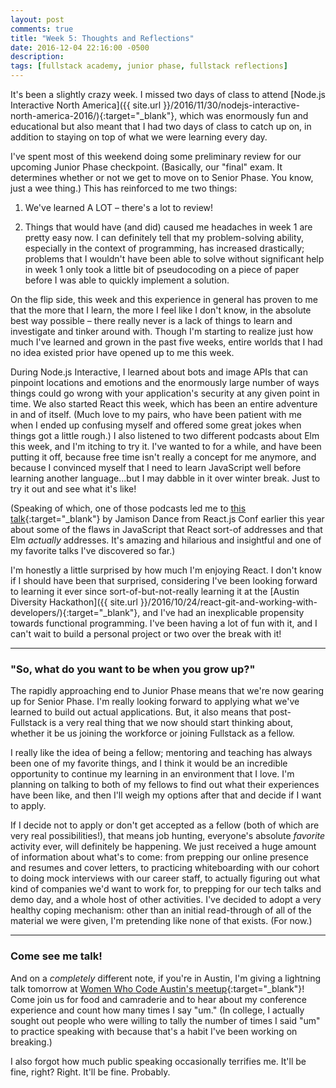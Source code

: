 ```yaml
---
layout: post
comments: true
title: "Week 5: Thoughts and Reflections"
date: 2016-12-04 22:16:00 -0500
description:
tags: [fullstack academy, junior phase, fullstack reflections]
---
```


It's been a slightly crazy week. I missed two days of class to attend [Node.js Interactive North America]({{ site.url }}/2016/11/30/nodejs-interactive-north-america-2016/){:target="_blank"}, which was enormously fun and educational but also meant that I had two days of class to catch up on, in addition to staying on top of what we were learning every day.

I've spent most of this weekend doing some preliminary review for our upcoming Junior Phase checkpoint. (Basically, our "final" exam. It determines whether or not we get to move on to Senior Phase. You know, just a wee thing.) This has reinforced to me two things:

1. We've learned A LOT – there's a lot to review!

2. Things that would have (and did) caused me headaches in week 1 are pretty easy now. I can definitely tell that my problem-solving ability, especially in the context of programming, has increased drastically; problems that I wouldn't have been able to solve without significant help in week 1 only took a little bit of pseudocoding on a piece of paper before I was able to quickly implement a solution.

On the flip side, this week and this experience in general has proven to me that the more that I learn, the more I feel like I don't know, in the absolute best way possible – there really never is a lack of things to learn and investigate and tinker around with. Though I'm starting to realize just how much I've learned and grown in the past five weeks, entire worlds that I had no idea existed prior have opened up to me this week.

During Node.js Interactive, I learned about bots and image APIs that can pinpoint locations and emotions and the enormously large number of ways things could go wrong with your application's security at any given point in time. We also started React this week, which has been an entire adventure in and of itself. (Much love to my pairs, who have been patient with me when I ended up confusing myself and offered some great jokes when things got a little rough.) I also listened to two different podcasts about Elm this week, and I'm itching to try it. I've wanted to for a while, and have been putting it off, because free time isn't really a concept for me anymore, and because I convinced myself that I need to learn JavaScript well before learning another language...but I may dabble in it over winter break. Just to try it out and see what it's like!

(Speaking of which, one of those podcasts led me to [this talk](https://youtu.be/txxKx_I39a8){:target="_blank"} by Jamison Dance from React.js Conf earlier this year about some of the flaws in JavaScript that React sort-of addresses and that Elm *actually* addresses. It's amazing and hilarious and insightful and one of my favorite talks I've discovered so far.)

I'm honestly a little surprised by how much I'm enjoying React. I don't know if I should have been that surprised, considering I've been looking forward to learning it ever since sort-of-but-not-really learning it at the [Austin Diversity Hackathon]({{ site.url }}/2016/10/24/react-git-and-working-with-developers/){:target="_blank"}, and I've had an inexplicable propensity towards functional programming. I've been having a lot of fun with it, and I can't wait to build a personal project or two over the break with it!

---

### "So, what do you want to be when you grow up?"

The rapidly approaching end to Junior Phase means that we're now gearing up for Senior Phase. I'm really looking forward to applying what we've learned to build out actual applications. But, it also means that post-Fullstack is a very real thing that we now should start thinking about, whether it be us joining the workforce or joining Fullstack as a fellow.

I really like the idea of being a fellow; mentoring and teaching has always been one of my favorite things, and I think it would be an incredible opportunity to continue my learning in an environment that I love. I'm planning on talking to both of my fellows to find out what their experiences have been like, and then I'll weigh my options after that and decide if I want to apply.

If I decide not to apply or don't get accepted as a fellow (both of which are very real possibilities!), that means job hunting, everyone's absolute *favorite* activity ever, will definitely be happening. We just received a huge amount of information about what's to come: from prepping our online presence and resumes and cover letters, to practicing whiteboarding with our cohort to doing mock interviews with our career staff, to actually figuring out what kind of companies we'd want to work for, to prepping for our tech talks and demo day, and a whole host of other activities. I've decided to adopt a very healthy coping mechanism: other than an initial read-through of all of the material we were given, I'm pretending like none of that exists. (For now.)

---

### Come see me talk!

And on a *completely* different note, if you're in Austin, I'm giving a lightning talk tomorrow at [Women Who Code Austin's meetup](https://www.meetup.com/Women-Who-Code-Austin/events/232301799/){:target="_blank"}! Come join us for food and camraderie and to hear about my conference experience and count how many times I say "um." (In college, I actually sought out people who were willing to tally the number of times I said "um" to practice speaking with because that's a habit I've been working on breaking.)

I also forgot how much public speaking occasionally terrifies me. It'll be fine, right? Right. It'll be fine. Probably.
